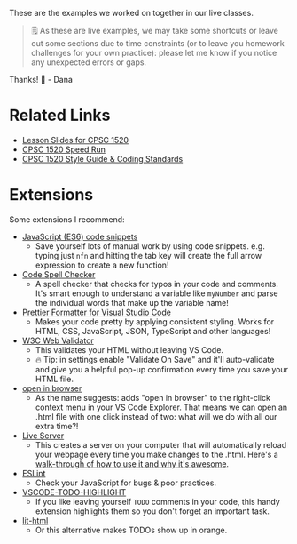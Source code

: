 These are the examples we worked on together in our live classes.

> 🗒️ As these are live examples, we may take some shortcuts or leave out some sections due to time constraints (or to leave you homework challenges for your own practice): please let me know if you notice any unexpected errors or gaps.

Thanks!
👋 - Dana

# Related Links
- [Lesson Slides for CPSC 1520](https://drive.google.com/drive/folders/1LAxWQsVUu6_ZCxwUDwJGYiigz-ruLakt)
- [CPSC 1520 Speed Run](https://dmarshnait.github.io/cpsc1520/QuickReference)
- [CPSC 1520 Style Guide & Coding Standards](https://dmarshnait.github.io/cpsc1520/styleguide)

# Extensions
Some extensions I recommend:
- [JavaScript (ES6) code snippets](https://marketplace.visualstudio.com/items?itemName=xabikos.JavaScriptSnippets)
    - Save yourself lots of manual work by using code snippets. e.g. typing just `nfn` and hitting the tab key will create the full arrow expression to create a new function!
- [Code Spell Checker](https://marketplace.visualstudio.com/items?itemName=streetsidesoftware.code-spell-checker)
    - A spell checker that checks for typos in your code and comments. It's smart enough to understand a variable like `myNumber` and parse the individual words that make up the variable name!
- [Prettier Formatter for Visual Studio Code](https://marketplace.visualstudio.com/items?itemName=esbenp.prettier-vscode)
    - Makes your code pretty by applying consistent styling. Works for HTML, CSS, JavaScript, JSON, TypeScript and other languages!
- [W3C Web Validator](https://marketplace.visualstudio.com/items?itemName=CelianRiboulet.webvalidator)
    - This validates your HTML without leaving VS Code.
    - 🔥 Tip: in settings enable "Validate On Save" and it'll auto-validate and give you a helpful pop-up confirmation every time you save your HTML file.
- [open in browser](https://marketplace.visualstudio.com/items?itemName=techer.open-in-browser)
    - As the name suggests: adds "open in browser" to the right-click context menu in your VS Code Explorer. That means we can open an .html file with one click instead of two: what will we do with all our extra time?!
- [Live Server](https://marketplace.visualstudio.com/items?itemName=ritwickdey.LiveServer)
    - This creates a server on your computer that will automatically reload your webpage every time you make changes to the .html. Here's a [walk-through of how to use it and why it's awesome](https://medium.com/@aleksej.gudkov/how-to-use-live-server-in-visual-studio-code-for-real-time-web-development-c1914a4e7f24).
- [ESLint](https://marketplace.visualstudio.com/items?itemName=dbaeumer.vscode-eslint)
    - Check your JavaScript for bugs & poor practices.
- [VSCODE-TODO-HIGHLIGHT](https://marketplace.visualstudio.com/items?itemName=wayou.vscode-todo-highlight)
    - If you like leaving yourself `TODO` comments in your code, this handy extension highlights them so you don't forget an important task.
- [lit-html](https://marketplace.visualstudio.com/items?itemName=bierner.lit-html)
    - Or this alternative makes TODOs show up in orange.

